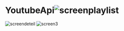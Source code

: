 # YoutubeApi![screenplaylist](https://user-images.githubusercontent.com/110521710/221374211-b5b63fe4-6645-47cb-bfdc-2ad2f08ca292.jpg)
![screendeteil](https://user-images.githubusercontent.com/110521710/221374213-53dd1077-6c1b-47cb-837b-634ce2203f59.jpg)
![screen3](https://user-images.githubusercontent.com/110521710/221374215-6028dba7-0d82-480e-b67b-f6dc96b208d6.jpg)
